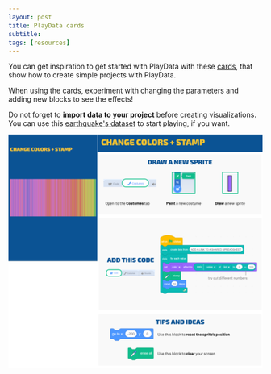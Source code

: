 ```yaml
---
layout: post
title: PlayData cards
subtitle: 
tags: [resources]
---
```


You can get inspiration to get started with PlayData with these [cards](https://docs.google.com/presentation/d/15Jf-HyuaVomNzCEYm89R8vfnGuoGCJ7yqpuK_OiLx7s/edit#slide=id.gccf60d3932_0_46), that show how to create simple projects with PlayData. 

When using the cards, experiment with changing the parameters and adding new blocks to see the effects!

Do not forget to **import data to your project** before creating visualizations. You can use this [earthquake's dataset](https://docs.google.com/spreadsheets/d/14EOqQbfeSMmmu06tV0S5A6azaNYIRpjvpAcu7Cq6ugU/edit#gid=0) to start playing, if you want.

![cards-sample](/assets/img/cards-colors.png)
